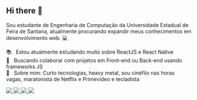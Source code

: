 ## Hi there 👋
Sou estudante de Engenharia de Computação da Universidade Estadual de Feira de Santana, atualmente procurando expandir meus conhecimentos em desenvolvimento web. :computer:

:books: &nbsp; Estou atualmente estudando muito sobre ReactJS e React Native
<br/> :purple_heart: &nbsp; Buscando colaborar com projetos em Front-end ou Back-end usando frameworks JS
<br/> 💬  &nbsp; Sobre mim: Curto tecnologias, heavy metal, sou cinéfilo nas horas vagas, maratonista de Netflix e Primevideo e tecladista

<p>
  <a
    href="https://www.instagram.com/afonsomachado" 
    alt="Instagram"
    target="blank"
  >
    <img src="https://img.shields.io/badge/-Instagram-4169E1?style=flat&logo=Instagram&logoColor=white" />
  </a>
  <a
    href="https://www.linkedin.com/in/AfonsoMachado/" 
    alt="LinkedIn"
    target="blank"
  >
    <img src="https://img.shields.io/badge/-LinkedIn-4169E1?style=flat&logo=Linkedin&logoColor=white" />
  <a
    href="mailto:afonsosmachado@gmail.com" 
    alt="Gmail"
    target="blank"
  >
    <img src="https://img.shields.io/badge/-Gmail-4169E1?style=flat&logo=Gmail&logoColor=white" />
  </a>
  <a
    href="https://whats.link/afonsomachado" 
    alt="WhatsApp"
    target="blank"
  >
    <img src="https://img.shields.io/badge/-WhatsApp-4169E1?style=flat&logo=WhatsApp&logoColor=white" />
  </a>


<!--
**rafaelmartins92/rafaelmartins92** is a ✨ _special_ ✨ repository because its `README.md` (this file) appears on your GitHub profile.

Here are some ideas to get you started:

- 🔭 I’m currently working on my personal blog with Gatsby, React, GraphQL and Netlify 
- 🌱 I’m currently learning ...
- 👯 I’m looking to collaborate on ...
- 🤔 I’m looking for help with ...
- 💬 Ask me about ...
- 📫 How to reach me: ...
- 😄 Pronouns: ...
- ⚡ Fun fact: ...

### Useful links: 

-->

